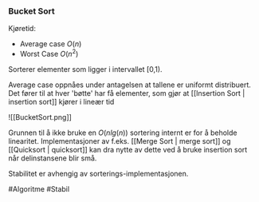 ### Bucket Sort
Kjøretid: 
- Average case $O(n)$
- Worst Case $O(n^2)$
	
Sorterer elementer som ligger i intervallet \[0,1).

Average case oppnåes under antagelsen at tallene er uniformt distribuert.
Det fører til at hver 'bøtte' har få elementer, som gjør at [[Insertion Sort | insertion sort]] kjører i lineær tid

![[BucketSort.png]]


Grunnen til å ikke bruke en $O(nlg(n))$ sortering internt er for å beholde linearitet. 
Implementasjoner av f.eks. [[Merge Sort | merge sort]] og [[Quicksort | quicksort]] kan dra nytte av dette ved å bruke insertion sort når delinstansene blir små. 

Stabilitet er avhengig av sorterings-implementasjonen.

#Algoritme #Stabil 